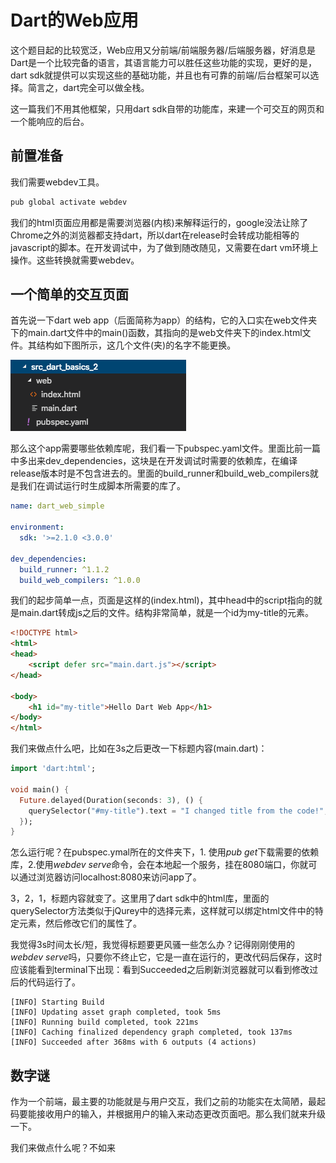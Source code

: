 # Dart的Web应用

这个题目起的比较宽泛，Web应用又分前端/前端服务器/后端服务器，好消息是Dart是一个比较完备的语言，其语言能力可以胜任这些功能的实现，更好的是，dart sdk就提供可以实现这些的基础功能，并且也有可靠的前端/后台框架可以选择。简言之，dart完全可以做全栈。

这一篇我们不用其他框架，只用dart sdk自带的功能库，来建一个可交互的网页和一个能响应的后台。

## 前置准备

我们需要webdev工具。

``` bash
pub global activate webdev
```

我们的html页面应用都是需要浏览器(内核)来解释运行的，google没法让除了Chrome之外的浏览器都支持dart，所以dart在release时会转成功能相等的javascript的脚本。在开发调试中，为了做到随改随见，又需要在dart vm环境上操作。这些转换就需要webdev。

## 一个简单的交互页面

首先说一下dart web app（后面简称为app）的结构，它的入口实在web文件夹下的main.dart文件中的main()函数，其指向的是web文件夹下的index.html文件。其结构如下图所示，这几个文件(夹)的名字不能更换。

![structure_image](src_2_structure.png)

那么这个app需要哪些依赖库呢，我们看一下pubspec.yaml文件。里面比前一篇中多出来dev_dependencies，这块是在开发调试时需要的依赖库，在编译release版本时是不包含进去的。里面的build_runner和build_web_compilers就是我们在调试运行时生成脚本所需要的库了。

``` yaml
name: dart_web_simple

environment:
  sdk: '>=2.1.0 <3.0.0'

dev_dependencies:
  build_runner: ^1.1.2
  build_web_compilers: ^1.0.0
```

我们的起步简单一点，页面是这样的(index.html)，其中head中的script指向的就是main.dart转成js之后的文件。结构非常简单，就是一个id为my-title的元素。

``` html
<!DOCTYPE html>
<html>
<head>
    <script defer src="main.dart.js"></script>
</head>

<body>
    <h1 id="my-title">Hello Dart Web App</h1>
</body>
</html>
```

我们来做点什么吧，比如在3s之后更改一下标题内容(main.dart)：

``` dart
import 'dart:html';

void main() {
  Future.delayed(Duration(seconds: 3), () {
    querySelector("#my-title").text = "I changed title from the code!";
  });
}
```

怎么运行呢？在pubspec.ymal所在的文件夹下，1. 使用*pub get*下载需要的依赖库，2.使用*webdev serve*命令，会在本地起一个服务，挂在8080端口，你就可以通过浏览器访问localhost:8080来访问app了。

3，2，1，标题内容就变了。这里用了dart sdk中的html库，里面的querySelector方法类似于jQurey中的选择元素，这样就可以绑定html文件中的特定元素，然后修改它们的属性了。

我觉得3s时间太长/短，我觉得标题要更风骚一些怎么办？记得刚刚使用的*webdev serve*吗，只要你不终止它，它是一直在运行的，更改代码后保存，这时应该能看到terminal下出现：看到Succeeded之后刷新浏览器就可以看到修改过后的代码运行了。

```
[INFO] Starting Build
[INFO] Updating asset graph completed, took 5ms
[INFO] Running build completed, took 221ms
[INFO] Caching finalized dependency graph completed, took 137ms
[INFO] Succeeded after 368ms with 6 outputs (4 actions)
```

## 数字谜

作为一个前端，最主要的功能就是与用户交互，我们之前的功能实在太简陋，最起码要能接收用户的输入，并根据用户的输入来动态更改页面吧。那么我们就来升级一下。

我们来做点什么呢？不如来
